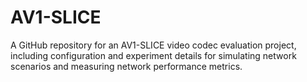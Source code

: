 # AV1-SLICE
A GitHub repository for an AV1-SLICE video codec evaluation project, including configuration and experiment details for simulating network scenarios and measuring network performance metrics.
